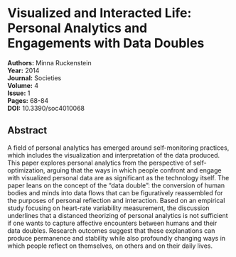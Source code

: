 # Visualized and Interacted Life: Personal Analytics and Engagements with Data Doubles

**Authors:** Minna Ruckenstein  
**Year:** 2014  
**Journal:** Societies  
**Volume:** 4  
**Issue:** 1  
**Pages:** 68-84  
**DOI:** 10.3390/soc4010068  

## Abstract
A field of personal analytics has emerged around self-monitoring practices, which includes the visualization and interpretation of the data produced. This paper explores personal analytics from the perspective of self-optimization, arguing that the ways in which people confront and engage with visualized personal data are as significant as the technology itself. The paper leans on the concept of the “data double”: the conversion of human bodies and minds into data flows that can be figuratively reassembled for the purposes of personal reflection and interaction. Based on an empirical study focusing on heart-rate variability measurement, the discussion underlines that a distanced theorizing of personal analytics is not sufficient if one wants to capture affective encounters between humans and their data doubles. Research outcomes suggest that these explanations can produce permanence and stability while also profoundly changing ways in which people reflect on themselves, on others and on their daily lives.


